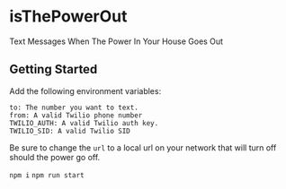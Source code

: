 # isThePowerOut

Text Messages When The Power In Your House Goes Out

## Getting Started

Add the following environment variables:

```
to: The number you want to text.
from: A valid Twilio phone number
TWILIO_AUTH: A valid Twilio auth key.
TWILIO_SID: A valid Twilio SID
```

Be sure to change the `url` to a local url on your network that will turn off should the power go off.

`npm i`
`npm run start`

